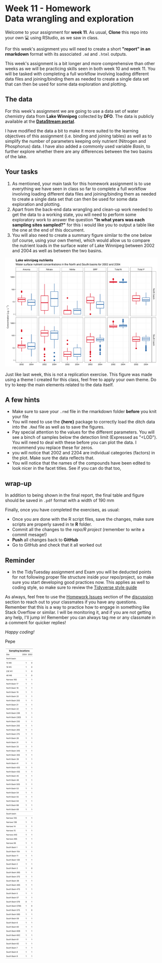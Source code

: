 # Week 11 - Homework <br/> Data wrangling and exploration

Welcome to your assignment for **week 11**. As usual, **Clone** this repo into your own :computer: using RStudio, as we saw in class.

For this week's assignment you will need to create a short **"report" in an rmarkdown** format with its associated `.md` and `.html` outputs.

This week's assignment is a bit longer and more comprehensive than other weeks as we will be practicing skills seen in both week 10 and week 11. You will be tasked with completing a full workflow involving loading different data files and joining/binding them as needed to create a single data set that can then be used for some data exploration and plotting.

## The data

For this week's assignment we are going to use a data set of water chemistry data from **Lake Winnipeg** collected by **DFO**. The data is publicly available at the [**DataStream portal**](https://lakewinnipegdatastream.ca/explore/#/dataset/d9f476e5-a80b-4499-9c94-e61d8b83dba3/?ref=map&locations=2140&percentiles=&guideline=&characteristic_media=Surface%2520Water&characteristic_characteristic_name=Silicon&characteristic_method_speciation=&characteristic_sample_fraction=Suspended&characteristic_field=false&characteristic_unit=%25C2%25B5g%252FL).

I have modified the data a bit to make it more suited to the learning objectives of this assignment (i.e. binding and joining tables) as well as to simplify the number of parameters keeping only nutrient (Nitrogen and Phosphorus) data. I have also added a commonly used variable *Basin*, to further explore whether there are any differences between the two basins of the lake.

## Your tasks

1.  As mentioned, your main task for this homework assignment is to use everything we have seen in class so far to complete a full workflow involving loading different data files and joining/binding them as needed to create a single data set that can then be used for some data exploration and plotting.
2.  Apart from the back-end data wrangling and clean-up work needed to get the data to a working state, you will need to perform some exploratory work to answer the question **"In what years was each sampling sites sampled?"** for this i would like you to output a table like the one at the end of this document.
3.  You will also need to create a summary figure similar to the one below (of course, using your own theme), which would allow us to compare the nutrient loads in the surface water of Lake Winnipeg between 2002 and 2004 as well as between the two basins.

![](figures/figures_to_replicate/figure_1.png)

Just like last week, this is not a replication exercise. This figure was made using a theme I created for this class, feel free to apply your own theme. Do try to keep the main elements related to the data itself.

## A few hints

-   Make sure to save your `.rmd` file in the rmarkdown folder **before** you knit your file
-   You will need to use the **{here}** package to correctly load the ditch data into the `.Rmd` file as well as to save the figures.
-   Pay special attention to the values for the different parameters. You will see a binch of samples below the detection limit (Expressed as "\<LOD"). You will need to deal with these before you can plot the data. I recommend you replace these for zeros.
-   you will notice that 2002 and 2204 are individual categories (factors) in the plot. Make sure the data reflects that.
-   You will notice that the names of the compounds have been edited to look nicer in the facet titles. See if you can do that too,

## wrap-up

In addition to being shown in the final report, the final table and figure should be saved in `.pdf` format with a width of 190 mm

Finally, once you have completed the exercises, as usual:

-   Once you are done with the R script files, save the changes, make sure scripts are properly saved in te **R** folder.
-   Commit all the changes to the *repo/R project* (remember to write a commit mesage!)
-   **Push** all changes back to **GitHub**
-   Go to GitHub and check that it all worked out

## Reminder

-   In the TidyTuesday assignment and Exam you will be deducted points for not following proper file structure inside your repo/project, so make sure you start developing good practices now. This applies as well to coding style, so make sure to review the [Tidyverse style guide](https://style.tidyverse.org/)

As always, feel free to use the [Homework Issues](%5Bhttps://github.com/orgs/UM-R-for-EnvSci-Fall-2022/discussions/categories/homework-issues) section of the [discussion](%5Bhttps://github.com/orgs/UM-R-for-EnvSci-Fall-2022/discussions) section to reach out to your classmates if you have any questions. Remember that this is a way to practice how to engage in something like Stack Overflow or similar. I will be monitoring it, and if you are not getting any help, I'll jump in! Remember you can always tag me or any classmate in a comment for quicker replies!

*Happy coding!*

Pepe

![](figures/figures_to_replicate/site_sumary_table.png)
